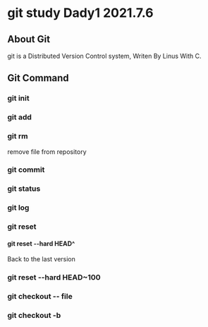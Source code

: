 # git study Dady1 2021.7.6

## About Git

git is a Distributed Version Control system, Writen By Linus With C.

## Git Command

### git init


### git add


### git rm

remove file from repository

### git commit 

### git status

### git log

### git reset

#### git reset --hard HEAD^ 

Back to the last version

### git reset --hard HEAD~100

### git checkout -- file


### git checkout -b 
